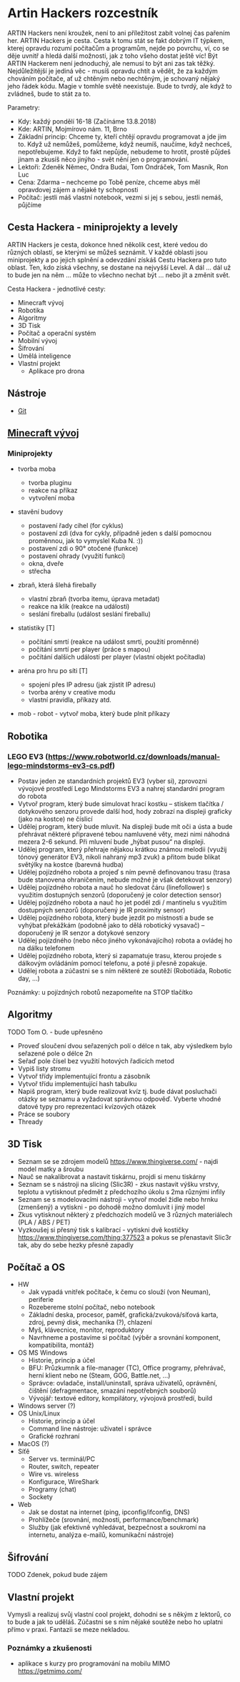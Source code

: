 # Artin Hackers rozcestník

ARTIN Hackers není kroužek, není to ani příležitost zabít volnej čas pařením her. ARTIN Hackers je cesta. Cesta k tomu stát se fakt dobrým IT týpkem, kterej opravdu rozumí počítačům a programům, nejde po povrchu, ví, co se děje uvnitř a hledá další možnosti, jak z toho všeho dostat ještě víc!
Být ARTIN Hackerem není jednoduchý, ale nemusí to být ani zas tak těžký. Nejdůležitější je jediná věc - musíš opravdu chtít a vědět, že za každým chováním počítače, ať už chtěným nebo nechtěným, je schovaný nějaký jeho řádek kódu. Magie v tomhle světě neexistuje.
Bude to tvrdý, ale když to zvládneš, bude to stát za to.

Parametry:
* Kdy: každý pondělí 16-18 (Začínáme 13.8.2018)
* Kde: ARTIN, Mojmírovo nám. 11, Brno
* Základní princip: Chceme ty, kteří chtějí opravdu programovat a jde jim to. Když už nemůžeš, pomůžeme, když neumíš, naučíme, když nechceš, nepotřebujeme. Když to fakt nepůjde, nebudeme to hrotit, prostě půjdeš jinam a zkusíš něco jinýho - svět nění jen o programování.
* Lektoři: Zdeněk Němec, Ondra Budai, Tom Ondráček, Tom Masník, Ron Luc
* Cena: Zdarma – nechceme po Tobě peníze, chceme abys měl opravdovej zájem a nějaké ty schopnosti
* Počítač: jestli máš vlastní notebook, vezmi si jej s sebou, jestli nemáš, půjčíme

## Cesta Hackera - miniprojekty a levely
ARTIN Hackers je cesta, dokonce hned několik cest, které vedou do různých oblastí, se kterými se můžeš seznámit. V každé oblasti jsou miniprojekty a po jejich splnění a odevzdání získáš Cestu Hackera pro tuto oblast. Ten, kdo získá všechny, se dostane na nejvyšší Level. A dál ... dál už to bude jen na něm ... může to všechno nechat být ... nebo jít a změnit svět.

Cesta Hackera - jednotlivé cesty:
* Minecraft vývoj
* Robotika
* Algoritmy
* 3D Tisk
* Počítač a operační systém
* Mobilní vývoj
* Šifrování
* Umělá inteligence
* Vlastní projekt
  * Aplikace pro drona

## Nástroje
* [Git](https://github.com/artin-hackers/artin-hackers/blob/master/git.md)

## [Minecraft vývoj](https://github.com/artin-hackers/minecraft)

### Miniprojekty

* tvorba moba
  * tvorba pluginu
  * reakce na příkaz
  * vytvoření moba 

* stavění budovy 
  * postavení řady cihel (for cyklus)
  * postavení zdi (dva for cykly, případně jeden s další pomocnou proměnnou, jak to vymyslel Kuba N. :))
  * postavení zdi o 90° otočené (funkce)
  * postavení ohrady (využití funkcí)
  * okna, dveře
  * střecha

* zbraň, která šlehá firebally
  * vlastní zbraň (tvorba itemu, úprava metadat)
  * reakce na klik (reakce na události)
  * seslání fireballu (událost seslání fireballu)

* statistiky [T]
  * počítání smrtí (reakce na událost smrti, použití proměnné)
  * počítání smrtí per player (práce s mapou)
  * počítání dalších událostí per player (vlastní objekt počítadla)

* aréna pro hru po síti [T]
  * spojení přes IP adresu (jak zjistit IP adresu)
  * tvorba arény v creative modu
  * vlastní pravidla, příkazy atd.
  
* mob - robot - vytvoř moba, který bude plnit příkazy



## Robotika
### LEGO EV3 (https://www.robotworld.cz/downloads/manual-lego-mindstorms-ev3-cs.pdf) 
* Postav jeden ze standardních projektů EV3 (vyber si), zprovozni vývojové prostředí Lego Mindstorms EV3 a nahrej standardní program do robota
* Vytvoř program, který bude simulovat hrací kostku – stiskem tlačítka / dotykového senzoru provede další hod, hody zobrazí na displeji graficky (jako na kostce) ne číslicí
* Udělej program, který bude mluvit. Na displeji bude mít oči a ústa a bude přehrávat některé připravené tebou namluvené věty, mezi nimi náhodná mezera 2-6 sekund. Při mluvení bude „hýbat pusou“ na displeji.
* Udělej program, který přehraje nějakou krátkou známou melodii (využij tónový generátor EV3, nikoli nahraný mp3 zvuk) a přitom bude blikat světýlky na kostce (barevná hudba)
* Udělej pojízdného robota a projeď s ním pevně definovanou trasu (trasa bude stanovena ohraničením, nebude možné je však detekovat senzory)
* Udělej pojízdného robota a nauč ho sledovat čáru (linefollower) s využitím dostupných senzorů (doporučený je color detection sensor)
* Udělej pojízdného robota a nauč ho jet podél zdi / mantinelu s využitím dostupných senzorů (doporučený je IR proximity sensor)
* Udělej pojízdného robota, který bude jezdit po místnosti a bude se vyhýbat překážkám (podobně jako to dělá robotický vysavač) – doporučený je IR senzor a dotykové senzory
* Udělej pojízdného (nebo něco jiného vykonávajícího) robota a ovládej ho na dálku telefonem
* Udělej pojízdného robota, který si zapamatuje trasu, kterou projede s dálkovým ovládáním pomocí telefonu, a poté ji přesně zopakuje.
* Udělej robota a zúčastni se s ním některé ze soutěží (Robotiáda, Robotic day, …)

Poznámky: u pojízdných robotů nezapomeňte na STOP tlačítko

## Algoritmy
TODO Tom O. - bude upřesněno
* Proveď sloučení dvou seřazených polí o délce n tak, aby výsledkem bylo seřazené pole o délce 2n
* Seřaď pole čísel bez využití hotových řadicích metod
* Vypiš listy stromu
* Vytvoř třídy implementující frontu a zásobník
* Vytvoř třídu implementující hash tabulku
* Napiš program, který bude realizovat kvíz tj. bude dávat posluchači otázky se seznamu a vyžadovat správnou odpověď. Vyberte vhodné datové typy pro reprezentaci kvízových otázek
* Práce se soubory
* Thready

  
## 3D Tisk
* Seznam se se zdrojem modelů https://www.thingiverse.com/ - najdi model matky a šroubu
* Nauč se nakalibrovat a nastavit tiskárnu, projdi si menu tiskárny
* Seznam se s nástroji na slicing (Slic3R) - zkus nastavit výšku vrstvy, teplotu a vytisknout předmět z předchozího úkolu s 2ma různými infily
* Seznam se s modelovacími nástroji - vytvoř model židle nebo hrnku (zmenšený) a vytiskni - po dohodě možno domluvit i jiný model
* Zkus vytisknout některý z předchozích modelů ve 3 různých materiálech (PLA / ABS / PET)
* Vyzkoušej si přesný tisk s kalibrací - vytiskni dvě kostičky https://www.thingiverse.com/thing:377523 a pokus se přenastavit Slic3r tak, aby do sebe hezky přesně zapadly


## Počítač a OS
* HW
    * Jak vypadá vnitřek počítače, k čemu co slouží (von Neuman), periferie
    * Rozebereme stolní počítač, nebo notebook
    * Základní deska, procesor, paměť, grafická/zvuková/síťová karta, zdroj, pevný disk, mechanika (?), chlazení
    * Myš, klávecnice, monitor, reproduktory
    * Navrhneme a postavíme si počítač (výběr a srovnání komponent, kompatibilita, montáž)
* OS MS Windows
    * Historie, princip a účel
    * BFU: Průzkumník a file-manager (TC), Office programy, přehrávač, herní klient nebo ne (Steam, GOG, Battle.net, ...)
    * Správce: ovladače, install/uninstall, správa uživatelů, oprávnění, čištění (defragmentace, smazání nepotřebných souborů)
    * Vývojář: textové editory, kompilátory, vývojová prostředí, build
* Windows server (?)
* OS Unix/Linux
    * Historie, princip a účel
    * Command line nástroje: uživatel i správce
    * Grafické rozhraní
* MacOS (?)
* Síťě
    * Server vs. terminál/PC
    * Router, switch, repeater
    * Wire vs. wireless
    * Konfigurace, WireShark
    * Programy (chat)
    * Sockety
* Web
    * Jak se dostat na internet (ping, ipconfig/ifconfig, DNS)
    * Prohlížeče (srovnání, možnosti, performance/benchmark)
    * Služby (jak efektivně vyhledávat, bezpečnost a soukromí na internetu, analýza e-mailů, komunikační nástroje)


## Šifrování
TODO Zdenek, pokud bude zájem


## Vlastní projekt
Vymysli a realizuj svůj vlastní cool projekt, dohodni se s někým z lektorů, co to bude a jak to uděláš. Zúčastni se s ním nějaké soutěže nebo ho uplatni přímo v praxi. Fantazii se meze nekladou.

### Poznámky a zkušenosti
* aplikace s kurzy pro programování na mobilu MIMO https://getmimo.com/


